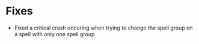 # Fixes

- Fixed a critical crash occuring when trying to change the spell group on a spell with only one spell group
